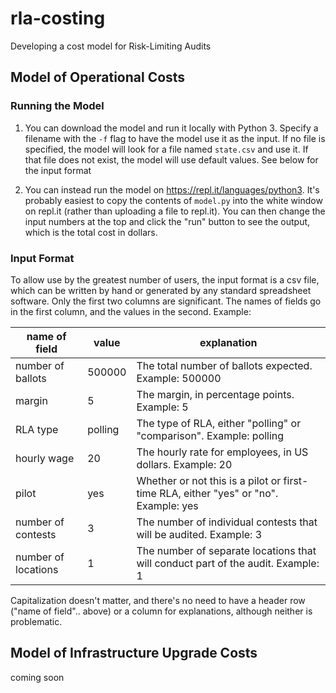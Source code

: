 # rla-costing
Developing a cost model for Risk-Limiting Audits

## Model of Operational Costs
### Running the Model
1. You can download the model and run it locally with Python 3.
Specify a filename with the `-f` flag to have the model use it as the input. If no file
is specified, the model will look for a file named `state.csv` and use it. If that file does not
exist, the model will use default values. See below for the input format

1. You can instead run the model on https://repl.it/languages/python3. It's probably easiest to
copy the contents of `model.py` into the white window on repl.it (rather than uploading a file to
repl.it). You can then change the input numbers at the top and click the "run" button to see the
output, which is the total cost in dollars.

### Input Format
To allow use by the greatest number of users, the input format is a csv file, which can
be written by hand or generated by any standard spreadsheet software. Only the first two
columns are significant. The names of fields go in the first column, and the values in the second.
Example:

|name of field|value|explanation|
| --- | --- | --- |
|number of ballots|500000|The total number of ballots expected. Example: 500000
|margin| 5|The margin, in percentage points. Example: 5
|RLA type|polling|The type of RLA, either "polling" or "comparison". Example: polling
hourly wage	|20	|The hourly rate for employees, in US dollars. Example: 20
pilot	|yes| Whether or not this is a pilot or first-time RLA, either "yes" or "no". Example: yes
number of contests |3| The number of individual contests that will be audited. Example: 3
number of locations |1| The number of separate locations that will conduct part of the audit. Example: 1

Capitalization doesn't matter, and there's no need to have a header row ("name of field".. above)
or a column for explanations, although neither is problematic.

## Model of Infrastructure Upgrade Costs
coming soon
